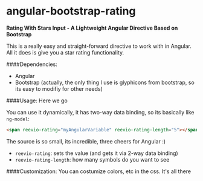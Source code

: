 angular-bootstrap-rating
========================
 **Rating With Stars Input - A Lightweight Angular Directive Based on Bootstrap**

This is a really easy and straight-forward directive to work with in Angular.
All it does is give you a star rating functionality.

####Dependencies:
- Angular
- Bootstrap (actually, the only thing I use is glyphicons from bootstrap, so its easy to modifiy for other needs)

####Usage:
Here we go

You can use it dynamically, it has two-way data binding, so its basically like `ng-model`:
```html
<span reevio-rating="myAngularVariable" reevio-rating-length="5"></span>
```
The source is so small, its incredible, three cheers for Angular :)

- `reevio-rating`: sets the value (and gets it via 2-way data binding)
- `reevio-rating-length`: how many symbols do you want to see


####Customization:
You can costumize colors, etc in the css. It's all there


